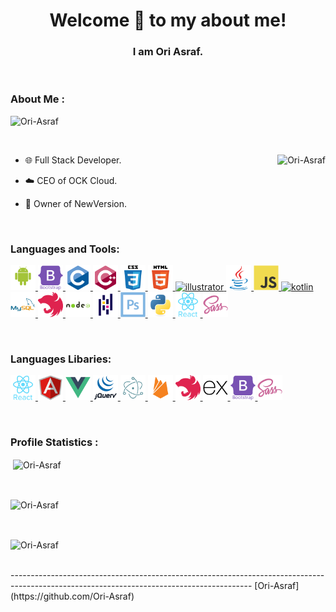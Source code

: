 <h1 align="center">Welcome 👋 to my about me!</h1>
<h3 align="center">I am Ori Asraf.</h3>

<br>

<p align="right"> <h3>About Me : </h3> <img src="https://komarev.com/ghpvc/?username=Ori-Asraf&label=Profile%20views&color=0e75b6&style=flat"
    alt="Ori-Asraf" /> 
  </p>

<br>

<p><img align="right" src="https://cdn.discordapp.com/attachments/804364167392919593/885146974645551114/OCK.gif" alt="Ori-Asraf" /></p>


- 🌐 Full Stack Developer.

- ☁️ CEO of OCK Cloud.

- 👑 Owner of NewVersion.

<br>

<h3 align="left">Languages and Tools:</h3>
<p align="left"> <a href="https://developer.android.com" target="_blank" rel="noreferrer"> <img
      src="https://raw.githubusercontent.com/devicons/devicon/master/icons/android/android-original-wordmark.svg"
      alt="android" width="40" height="40" /> </a> <a href="https://getbootstrap.com" target="_blank" rel="noreferrer">
    <img src="https://raw.githubusercontent.com/devicons/devicon/master/icons/bootstrap/bootstrap-plain-wordmark.svg"
      alt="bootstrap" width="40" height="40" /> </a> <a href="https://www.cprogramming.com/" target="_blank"
    rel="noreferrer"> <img src="https://raw.githubusercontent.com/devicons/devicon/master/icons/c/c-original.svg"
      alt="c" width="40" height="40" /> </a> <a href="https://www.w3schools.com/cpp/" target="_blank" rel="noreferrer">
    <img src="https://raw.githubusercontent.com/devicons/devicon/master/icons/cplusplus/cplusplus-original.svg"
      alt="cplusplus" width="40" height="40" /> </a> <a href="https://www.w3schools.com/css/" target="_blank"
    rel="noreferrer"> <img
      src="https://raw.githubusercontent.com/devicons/devicon/master/icons/css3/css3-original-wordmark.svg" alt="css3"
      width="40" height="40" /> </a> <a href="https://www.w3.org/html/" target="_blank" rel="noreferrer"> <img
      src="https://raw.githubusercontent.com/devicons/devicon/master/icons/html5/html5-original-wordmark.svg"
      alt="html5" width="40" height="40" /> </a> <a href="https://www.adobe.com/in/products/illustrator.html"
    target="_blank" rel="noreferrer"> <img
      src="https://www.vectorlogo.zone/logos/adobe_illustrator/adobe_illustrator-icon.svg" alt="illustrator" width="40"
      height="40" /> </a> <a href="https://www.java.com" target="_blank" rel="noreferrer"> <img
      src="https://raw.githubusercontent.com/devicons/devicon/master/icons/java/java-original.svg" alt="java" width="40"
      height="40" /> </a> <a href="https://developer.mozilla.org/en-US/docs/Web/JavaScript" target="_blank"
    rel="noreferrer"> <img
      src="https://raw.githubusercontent.com/devicons/devicon/master/icons/javascript/javascript-original.svg"
      alt="javascript" width="40" height="40" /> </a> <a href="https://kotlinlang.org" target="_blank" rel="noreferrer">
    <img src="https://www.vectorlogo.zone/logos/kotlinlang/kotlinlang-icon.svg" alt="kotlin" width="40" height="40" />
  </a> <a href="https://www.mysql.com/" target="_blank" rel="noreferrer"> <img
      src="https://raw.githubusercontent.com/devicons/devicon/master/icons/mysql/mysql-original-wordmark.svg"
      alt="mysql" width="40" height="40" /> </a> <a href="https://nestjs.com/" target="_blank" rel="noreferrer"> <img
      src="https://raw.githubusercontent.com/devicons/devicon/master/icons/nestjs/nestjs-plain.svg" alt="nestjs"
      width="40" height="40" /> </a> <a href="https://nodejs.org" target="_blank" rel="noreferrer"> <img
      src="https://raw.githubusercontent.com/devicons/devicon/master/icons/nodejs/nodejs-original-wordmark.svg"
      alt="nodejs" width="40" height="40" /> </a> <a href="https://pandas.pydata.org/" target="_blank" rel="noreferrer">
    <img
      src="https://raw.githubusercontent.com/devicons/devicon/2ae2a900d2f041da66e950e4d48052658d850630/icons/pandas/pandas-original.svg"
      alt="pandas" width="40" height="40" /> </a> <a href="https://www.photoshop.com/en" target="_blank"
    rel="noreferrer"> <img
      src="https://raw.githubusercontent.com/devicons/devicon/master/icons/photoshop/photoshop-line.svg" alt="photoshop"
      width="40" height="40" /> </a> <a href="https://www.python.org" target="_blank" rel="noreferrer"> <img
      src="https://raw.githubusercontent.com/devicons/devicon/master/icons/python/python-original.svg" alt="python"
      width="40" height="40" /> </a> <a href="https://reactjs.org/" target="_blank" rel="noreferrer"> <img
      src="https://raw.githubusercontent.com/devicons/devicon/master/icons/react/react-original-wordmark.svg"
      alt="react" width="40" height="40" /> </a> <a href="https://sass-lang.com" target="_blank" rel="noreferrer"> <img
      src="https://raw.githubusercontent.com/devicons/devicon/master/icons/sass/sass-original.svg" alt="sass" width="40"
      height="40" /> </a> </p>

<br>

<h3 align="left">Languages Libaries:</h3>
<p align="left"> 
    <a href="https://reactjs.org/" target="_blank" rel="noreferrer">
        <img src="https://raw.githubusercontent.com/devicons/devicon/master/icons/react/react-original-wordmark.svg"
        alt="react" width="40" height="40" />
    </a>  
    <a href="https://angularjs.org/" target="_blank" rel="noreferrer"> 
        <img src="https://raw.githubusercontent.com/devicons/devicon/master/icons/angularjs/angularjs-original.svg"
        alt="angularjs" width="40" height="40" /> 
    </a>
    <a href="https://vuejs.org/" target="_blank" rel="noreferrer">
        <img src="https://raw.githubusercontent.com/devicons/devicon/master/icons/vuejs/vuejs-original.svg"
        alt="vuejs" width="40" height="40" /> 
    </a> 
    <a href="https://jquery.com/" target="_blank" rel="noreferrer">
        <img src="https://raw.githubusercontent.com/devicons/devicon/master/icons/jquery/jquery-original-wordmark.svg"
        alt="jquery" width="40" height="40" /> 
    </a> 
    <a href="https://www.electronjs.org/" target="_blank" rel="noreferrer"> 
        <img src="https://raw.githubusercontent.com/devicons/devicon/master/icons/electron/electron-original.svg" 
        alt="electronjs" width="40" height="40" /> 
    </a> 
    <a href="https://firebase.google.com/" target="_blank" rel="noreferrer"> 
        <img src="https://raw.githubusercontent.com/devicons/devicon/master/icons/firebase/firebase-plain.svg" 
        alt="firebase" width="40" height="40" /> 
    </a> 
    <a href="https://nestjs.com/" target="_blank" rel="noreferrer"> 
        <img src="https://raw.githubusercontent.com/devicons/devicon/master/icons/nestjs/nestjs-plain.svg" 
        alt="nestjs" width="40" height="40" /> 
    </a> 
    <a href="https://expressjs.com/" target="_blank" rel="noreferrer"> 
        <img src="https://raw.githubusercontent.com/devicons/devicon/master/icons/express/express-original.svg" 
        alt="expressjs" width="40" height="40" /> 
    </a> 
    <a href="https://getbootstrap.com" target="_blank" rel="noreferrer">
        <img src="https://raw.githubusercontent.com/devicons/devicon/master/icons/bootstrap/bootstrap-plain-wordmark.svg"
        alt="bootstrap" width="40" height="40" /> 
    </a> 
    <a href="https://sass-lang.com" target="_blank" rel="noreferrer"> 
        <img src="https://raw.githubusercontent.com/devicons/devicon/master/icons/sass/sass-original.svg" 
        alt="sass" width="40" height="40" /> 
    </a> 
</p>

<br>

<h3>Profile Statistics :</h3>

<p>&nbsp;<img align="center" src="https://github-readme-stats.vercel.app/api?username=Ori-Asraf&show_icons=true&locale=en"
    alt="Ori-Asraf" /></p>

<br>

<p><img align="center" src="https://github-readme-streak-stats.herokuapp.com/?user=Ori-Asraf&" alt="Ori-Asraf" /></p>

<br>


<p><img align="center"
    src="https://github-readme-stats.vercel.app/api/top-langs?username=Ori-Asraf&show_icons=true&locale=en&layout=compact"
    alt="Ori-Asraf" /></p>

<br>
------------------------------------------------------------------------------------------------------------------------------------------
[Ori-Asraf](https://github.com/Ori-Asraf)